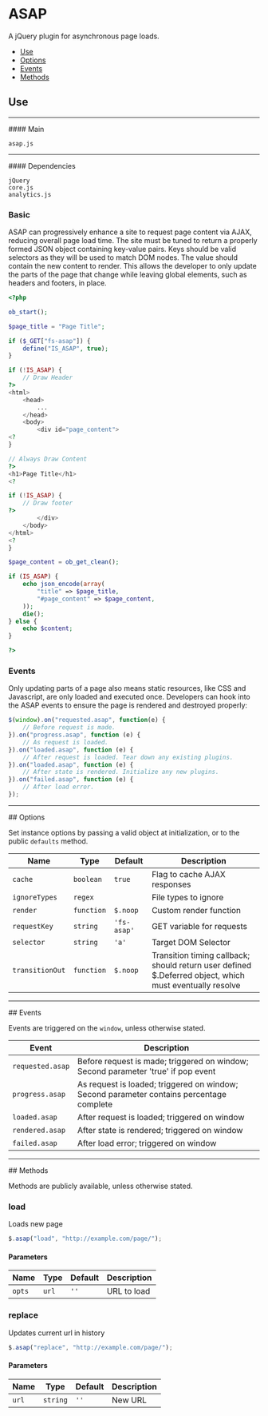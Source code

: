 # ASAP

A jQuery plugin for asynchronous page loads.

<!-- HEADER END -->

<!-- NAV START -->

* [Use](#use)
* [Options](#options)
* [Events](#events)
* [Methods](#methods)

<!-- NAV END -->

<!-- DEMO BUTTON -->

## <a name="use"></a> Use 

<hr>
#### Main

```markup
asap.js
```

<hr>
#### Dependencies

```markup
jQuery
core.js
analytics.js
```

### Basic

ASAP can progressively enhance a site to request page content via AJAX, reducing overall page load time. The site must be tuned to return a properly formed JSON object containing key-value pairs. Keys should be valid selectors as they will be used to match DOM nodes. The value should contain the new content to render. This allows the developer to only update the parts of the page that change while leaving global elements, such as headers and footers, in place.

```php
<?php

ob_start();

$page_title = "Page Title";

if ($_GET["fs-asap"]) {
	define("IS_ASAP", true);
}

if (!IS_ASAP) {
	// Draw Header
?>
<html>
	<head>
		...
	</head>
	<body>
		<div id="page_content">
<?
}

// Always Draw Content
?>
<h1>Page Title</h1>
<?

if (!IS_ASAP) {
	// Draw footer
?>
		</div>
	</body>
</html>
<?
}

$page_content = ob_get_clean();

if (IS_ASAP) {
	echo json_encode(array(
		"title" => $page_title,
		"#page_content" => $page_content,
	));
	die();
} else {
	echo $content;
}

?>
```

### Events

Only updating parts of a page also means static resources, like CSS and Javascript, are only loaded and executed once. Developers can hook into the ASAP events to ensure the page is rendered and destroyed properly:

```javascript
$(window).on("requested.asap", function(e) {
	// Before request is made.
}).on("progress.asap", function (e) {
	// As request is loaded. 
}).on("loaded.asap", function (e) {
	// After request is loaded. Tear down any existing plugins.
}).on("loaded.asap", function (e) {
	// After state is rendered. Initialize any new plugins.
}).on("failed.asap", function (e) {
	// After load error.
});
```



<hr>
## <a name="options"></a> Options

Set instance options by passing a valid object at initialization, or to the public `defaults` method.

| Name | Type | Default | Description |
| --- | --- | --- | --- |
| `cache` | `boolean` | `true` | Flag to cache AJAX responses |
| `ignoreTypes` | `regex` | &nbsp; | File types to ignore |
| `render` | `function` | `$.noop` | Custom render function |
| `requestKey` | `string` | `'fs-asap'` | GET variable for requests |
| `selector` | `string` | `'a'` | Target DOM Selector |
| `transitionOut` | `function` | `$.noop` | Transition timing callback; should return user defined $.Deferred object, which must eventually resolve |

<hr>
## <a name="events"></a> Events

Events are triggered on the `window`, unless otherwise stated.

| Event | Description |
| --- | --- |
| `requested.asap` | Before request is made; triggered on window; Second parameter 'true' if pop event |
| `progress.asap` | As request is loaded; triggered on window; Second parameter contains percentage complete |
| `loaded.asap` | After request is loaded; triggered on window |
| `rendered.asap` | After state is rendered; triggered on window |
| `failed.asap` | After load error; triggered on window |

<hr>
## <a name="methods"></a> Methods

Methods are publicly available, unless otherwise stated.

### load

Loads new page

```javascript
$.asap("load", "http://example.com/page/");
```

#### Parameters

| Name | Type | Default | Description |
| --- | --- | --- | --- |
| `opts` | `url` | `''` | URL to load |

### replace

Updates current url in history

```javascript
$.asap("replace", "http://example.com/page/");
```

#### Parameters

| Name | Type | Default | Description |
| --- | --- | --- | --- |
| `url` | `string` | `''` | New URL |

